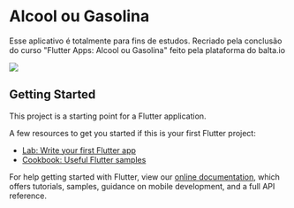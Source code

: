 # Alcool ou Gasolina

Esse aplicativo é totalmente para fins de estudos. Recriado pela conclusão do curso "Flutter Apps: Alcool ou Gasolina" feito pela plataforma do balta.io

<img src="assets/imagem/Captura de Tela 2020-05-03 às 17.11.56.png">

## Getting Started

This project is a starting point for a Flutter application.

A few resources to get you started if this is your first Flutter project:

- [Lab: Write your first Flutter app](https://flutter.dev/docs/get-started/codelab)
- [Cookbook: Useful Flutter samples](https://flutter.dev/docs/cookbook)

For help getting started with Flutter, view our
[online documentation](https://flutter.dev/docs), which offers tutorials,
samples, guidance on mobile development, and a full API reference.